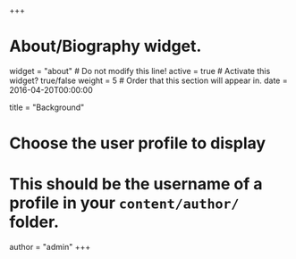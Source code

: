 +++
# About/Biography widget.
widget = "about"  # Do not modify this line!
active = true  # Activate this widget? true/false
weight = 5  # Order that this section will appear in.
date = 2016-04-20T00:00:00

title = "Background"

# Choose the user profile to display
# This should be the username of a profile in your `content/author/` folder.
author = "admin"
+++
